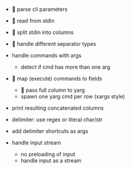  -  parse cli parameters
 -  read from stdin
 -  split stdin into columns 
 -  handle different separator types
 - handle commands with args
   - detect if cmd has more than one arg
 -  map (execute) commands to fields
     -  pass full column to yarg
     - spawn one yarg cmd per row (xargs style)
 - print resulting concatenated columns

 - delimiter: use regex or literal char/str 
 - add delimiter shortcuts as args
 - handle input stream
    - no preloading of input
    - handle input as a stream

